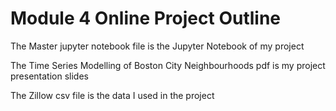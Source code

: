 
# Module 4 Online Project Outline

The Master jupyter notebook file is the Jupyter Notebook of my project

The Time Series Modelling of Boston City Neighbourhoods pdf is my project presentation 
slides

The Zillow csv file is the data I used in the project 